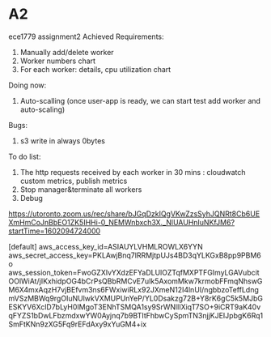 # A2
ece1779 assignment2
Achieved Requirements:
1. Manually add/delete worker
2. Worker numbers chart
3. For each worker: details, cpu utilization chart

Doing now:
1. Auto-scalling (once user-app is ready, we can start test add worker and auto-scaling)

Bugs:
1. s3 write in always 0bytes 

To do list:
1. The http requests received by each worker in 30 mins : cloudwatch custom metrics, publish metrics
2. Stop manager&terminate all workers
3. Debug

https://utoronto.zoom.us/rec/share/bJGqDzkIQgVKwZzsSyhJQNRt8Cb6UEXmHmCoJnBbEO1ZK5IHHi-0_NEMWnbxch3X._NlUAUHnIuNKfJM6?startTime=1602094724000

[default]
aws_access_key_id=ASIAUYLVHMLROWLX6YYN
aws_secret_access_key=PKLAwjBnq7lRRMjtpUJs4BD3qYLKGxB8pp9PBM6o
aws_session_token=FwoGZXIvYXdzEFYaDLUlOZTqfMXPTFGImyLGAVubcitOOlWiAt/jIKxhidpOG4bCrPsQBbRMCvE7uIk5AxomMkw7krmobFFmqNhswGM6X4mxAqzH7vjBEfvm3ns6FWxiwiRLx92JXmeN12I4lnUI/ngbbzoTeffLdngmVSzMBWq9rgOIuNUlwkVXMUPUnYeP/YL0Dsakzg72B+Y8rK6gC5k5MJbGESKYV6XclD7bLyH0IMgoT3ENhTSMQA1sy9SrWNllIXiqT7SO+9iCRT9aK40vqFYZS1bDwLFbzmdxwYW0Ayjnq7b9BTItFhbwCySpmTN3njjKJEIJpbgK6Rq1SmFtKNn9zXG5Fq9rEFdAxy9xYuGM4+ix
